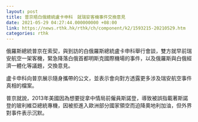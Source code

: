 ```yaml
---
layout: post
title: 普京晤白俄總統盧卡申科　就瑞安客機事件交換意見
date: 2021-05-29 04:27:44.000000000 +08:00
link: https://news.rthk.hk/rthk/ch/component/k2/1593215-20210529.htm
categories: rthk
---
```


俄羅斯總統普京在索契，與到訪的白俄羅斯總統盧卡申科舉行會談，雙方就早前瑞安航空一架客機，緊急降落白俄首都明斯克國際機場的事件，以及俄羅斯與白俄經濟一體化等議題，交換意見。

盧卡申科向普京展示隨身攜帶的公文，並表示會向對方透露更多涉及瑞安航空事件真相的檔案。

普京就說，2013年美國因為想要捉拿中情局前僱員斯諾登，導致被誤指載著斯諾登的玻利維亞總統專機，因被拒進入歐洲部分國家領空而迫降奧地利加油，但外界對事件表示沉默。
